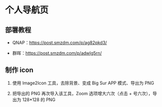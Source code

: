 # 个人导航页

## 部署教程

- QNAP：https://post.smzdm.com/p/ag82pkd3/

- 群晖：https://post.smzdm.com/p/adwlg5rn/

## 制作 icon

1. 使用 Image2Icon 工具，去除背景、变成 Big Sur APP 模式、导出为 PNG

2. 把导出的 PNG 再次导入该工具，Zoom 选项增大六次（点击 + 号六次），导出为 128*128 的 PNG
